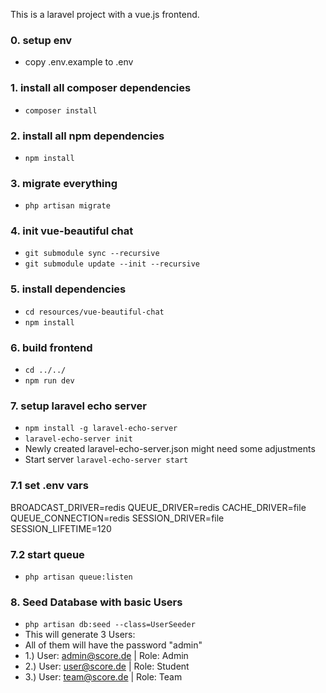 This is a laravel project with a vue.js frontend.

### 0. setup env
- copy .env.example to .env

### 1. install all composer dependencies
- `composer install`
### 2. install all npm dependencies
- `npm install`
### 3. migrate everything
- `php artisan migrate`

### 4. init vue-beautiful chat
- `git submodule sync --recursive`
- `git submodule update --init --recursive`

### 5. install dependencies
- `cd resources/vue-beautiful-chat`
- `npm install`

### 6. build frontend
- `cd ../../`
- `npm run dev`

### 7. setup laravel echo server
- `npm install -g laravel-echo-server`
- `laravel-echo-server init`
- Newly created laravel-echo-server.json might need some adjustments
- Start server `laravel-echo-server start`

### 7.1 set .env vars
  BROADCAST_DRIVER=redis
  QUEUE_DRIVER=redis
  CACHE_DRIVER=file
  QUEUE_CONNECTION=redis
  SESSION_DRIVER=file
  SESSION_LIFETIME=120

### 7.2 start queue
- `php artisan queue:listen`

### 8. Seed Database with basic Users
- `php artisan db:seed --class=UserSeeder`
- This will generate 3 Users:
- All of them will have the password "admin"
- 1.) User: admin@score.de | Role: Admin
- 2.) User: user@score.de | Role: Student
- 3.) User: team@score.de | Role: Team


